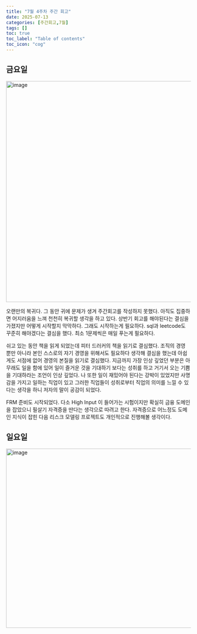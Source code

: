 ```yaml
---
title: "7월 4주차 주간 회고"
date: 2025-07-13
categories: [주간회고,7월]
tags: []
toc: true
toc_label: "Table of contents"
toc_icon: "cog"
---
```


## 금요일
<img width="1930" height="602" alt="image" src="https://github.com/user-attachments/assets/6d06a50f-5913-4f1e-ab6b-6d1d84042788" />

오랜만의 복귀다. 그 동안 귀에 문제가 생겨 주간회고를 작성하지 못했다. 아직도 집중하면 어지러움을 느껴 천천히 복귀할 생각을 하고 있다. 상반기 회고를 해야된다는 결심을 가졌지만 어떻게 시작할지 막막하다. 그래도 시작하는게 필요하다.
sql과 leetcode도 꾸준히 해야겠다는 결심을 했다. 최소 1문제씩은 매일 푸는게 필요하다. 

쉬고 있는 동안 책을 읽게 되었는데 피터 드러커의 책을 읽기로 결심했다. 조직의 경영 뿐만 아니라 본인 스스로의 자기 경영을 위해서도 필요하다 생각해 결심을 했는데 아쉽게도 서점에 없어 경영의 본질을 읽기로 결심했다.
지금까지 가장 인상 깊었던 부분은 아무래도 일을 함에 있어 일이 즐거운 것을 기대하기 보다는 성취를 하고 거기서 오는 기쁨을 기대하라는 조언이 인상 깊었다. 나 또한 일이 재밌어야 된다는 강박이 있었지만 사명감을 가지고 일하는
직업이 있고 그러한 직업들이 성취로부터 직업의 의미를 느낄 수 있다는 생각을 하니 저자의 말이 공감이 되었다.

FRM 준비도 시작되었다. 다소 High Input 이 들어가는 시험이지만 확실히 금융 도메인을 잡았으니 필살기 자격증을 딴다는 생각으로 따려고 한다. 자격증으로 어느정도 도메인 지식이 잡힌 다음 리스크 모델링 프로젝트도 개인적으로 진행해볼 생각이다.

## 일요일
<img width="828" height="488" alt="image" src="https://github.com/user-attachments/assets/4ac29996-5112-4518-90c6-c693bb8abc5f" />

